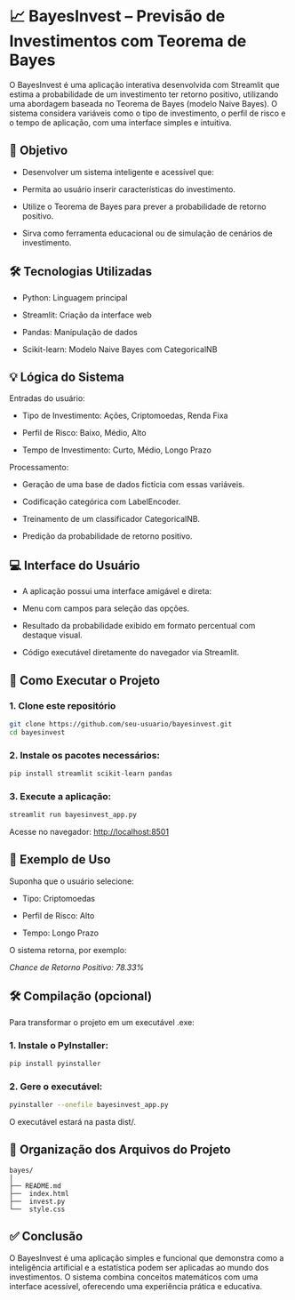 # 📈 BayesInvest – Previsão de Investimentos com Teorema de Bayes
O BayesInvest é uma aplicação interativa desenvolvida com Streamlit que estima a probabilidade de um investimento ter retorno positivo, utilizando uma abordagem baseada no Teorema de Bayes (modelo Naive Bayes). O sistema considera variáveis como o tipo de investimento, o perfil de risco e o tempo de aplicação, com uma interface simples e intuitiva.

## 🎯 Objetivo

- Desenvolver um sistema inteligente e acessível que:

- Permita ao usuário inserir características do investimento.

- Utilize o Teorema de Bayes para prever a probabilidade de retorno positivo.

- Sirva como ferramenta educacional ou de simulação de cenários de investimento.


## 🛠️ Tecnologias Utilizadas

- Python: Linguagem principal

- Streamlit: Criação da interface web

- Pandas: Manipulação de dados

- Scikit-learn: Modelo Naive Bayes com CategoricalNB

 
 ## 💡 Lógica do Sistema

 Entradas do usuário:

- Tipo de Investimento: Ações, Criptomoedas, Renda Fixa

- Perfil de Risco: Baixo, Médio, Alto

- Tempo de Investimento: Curto, Médio, Longo Prazo

Processamento:

- Geração de uma base de dados fictícia com essas variáveis.

- Codificação categórica com LabelEncoder.

- Treinamento de um classificador CategoricalNB.

- Predição da probabilidade de retorno positivo.


## 💻 Interface do Usuário

- A aplicação possui uma interface amigável e direta:

- Menu com campos para seleção das opções.

- Resultado da probabilidade exibido em formato percentual com destaque visual.

- Código executável diretamente do navegador via Streamlit.


## 🚀 Como Executar o Projeto

### 1. Clone este repositório

```bash
git clone https://github.com/seu-usuario/bayesinvest.git
cd bayesinvest
```
### 2. Instale os pacotes necessários:

```bash
pip install streamlit scikit-learn pandas
```
### 3. Execute a aplicação:
```bash
streamlit run bayesinvest_app.py
```

Acesse no navegador: [http://localhost:8501](http://localhost:8501)

## 🧪 Exemplo de Uso

Suponha que o usuário selecione:

- Tipo: Criptomoedas

- Perfil de Risco: Alto

- Tempo: Longo Prazo

O sistema retorna, por exemplo:

*Chance de Retorno Positivo: 78.33%*

## 🛠️ Compilação (opcional)

Para transformar o projeto em um executável .exe:

### 1. Instale o PyInstaller:

```bash
pip install pyinstaller
```
### 2. Gere o executável:

```bash
pyinstaller --onefile bayesinvest_app.py
```
O executável estará na pasta dist/.

## 📂 Organização dos Arquivos do Projeto

```
bayes/
│
├── README.md    
├──  index.html
├──  invest.py              
└──  style.css      
```

## ✅ Conclusão

O BayesInvest é uma aplicação simples e funcional que demonstra como a inteligência artificial e a estatística podem ser aplicadas ao mundo dos investimentos. O sistema combina conceitos matemáticos com uma interface acessível, oferecendo uma experiência prática e educativa.


